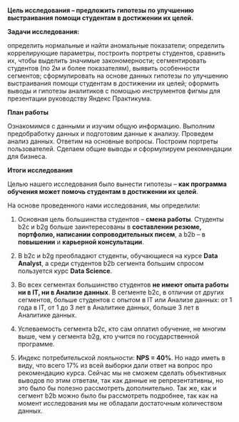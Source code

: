**Цель исследования – предложить гипотезы по улучшению выстраивания помощи студентам в достижении их целей.**

**Задачи исследования:**

определить нормальные и найти аномальные показатели;
определить коррелирующие параметры, построить портреты студентов, сравнить их, чтобы выделить значимые закономерности;
сегментировать студентов (по 2м и более показателям), выявить особенности сегментов;
сформулировать на основе данных гипотезы по улучшению выстраивания помощи студентам в достижении их целей;
оформить выводы и гипотезы аналитиков с помощью инструментов фигмы для презентации руководству Яндекс Практикума.

**План работы**

Ознакомимся с данными и изучим общую информацию.
Выполним предобработку данных и подготовим данные к анализу.
Проведем анализ данных. Ответим на основные вопросы.
Построим портреты пользователей.
Сделаем общие выводы и сформулируем рекомендации для бизнеса.

**Итоги исследования**


Целью нашего исследования было вынести гипотезы – **как программа обучения может помочь студентам в достижении их целей**. 

На основе проведенного нами исследования, мы определили:

1. Основная цель большинства студентов – **смена работы**. Студенты b2c и b2g больше заинтересованы в **составлении резюме, портфолио, написании сопроводительных писем**, а b2b – в **повышении** и **карьерной консультации**.

2. В b2c и b2g преобладают студенты, обучающиеся на курсе **Data Analyst**, а среди студентов b2b сегмента большим спросом пользуется курс **Data Science**.

3. Во всех сегментах большинство студентов **не имеют опыта работы ни в IT, ни в Анализе данных**. В сегменте b2c, в отличии от других сегментов, больше студентов с опытом в IT или Анализе данных: от 1 года в IT, от 1 до 3 лет в Аналитике данных, больше 3 лет в Аналитике данных.

4. Успеваемость сегмента b2c, кто сам оплатил обучение, не многим выше, чем у сегмента b2g, кто учится по государственной программе. 

5. Индекс потребительской лояльности:  **NPS = 40%**. Но надо иметь в виду, что всего 17% из всей выборки дали ответ на вопрос про рекомендацию курса. Сейчас мы не сможем сделать объективных выводов по этим ответам, так как данные не репрезентативны, но это было бы полезно рассмотреть дополнительно. Так же, как и сегмент b2b можно было бы рассмотреть подробнее, так как на момент исследования мы не обладали достаточным количеством данных.
